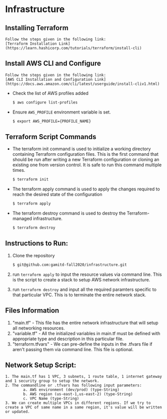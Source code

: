 # Infrastructure

## Installing Terraform

    Follow the steps given in the following link:
    [Terraform Installation Link] (https://learn.hashicorp.com/tutorials/terraform/install-cli)

## Install AWS CLI and Configure

    Follow the steps given in the following link:
    [AWS CLI Installation and Configuration Link] (https://docs.aws.amazon.com/cli/latest/userguide/install-cliv1.html)

* Check the list of AWS profiles added

    ```sh
    $ aws configure list-profiles
    ```
* Ensure `AWS_PROFILE` environment variable is set.

    ```sh
    $ export AWS_PROFILE={PROFILE_NAME}
    ```

## Terraform Script Commands

* The terraform init command is used to initialize a working directory containing Terraform configuration files. This is the first command that should be run after writing a new Terraform configuration or cloning an existing one from version control. It is safe to run this command multiple times.

    ```sh
    $ terraform init
    ```
* The terraform apply command is used to apply the changes required to reach the desired state of the configuration

    ```sh
    $ terraform apply
    ```

* The terraform destroy command is used to destroy the Terraform-managed infrastructure.

    ```sh
    $ terraform destroy
    ```

## Instructions to Run:

1. Clone the repository
    ```sh
    $ git@github.com:gamitd-fall2020/infrastructure.git
    ```
2.  run `terraform apply` to input the resource values via command line. This is the script to create a stack to setup AWS network infrastructure.

3. run `terraform destroy` and input all the required paramters specific to that particular VPC. This is to terminate the entire network stack.

## Files Information

1.  "main.tf"     - This file has the entire network infrastructure that will setup all networking resources.
2.  "variable.tf" - All the initialized variables in main.tf must be defined with appropriate type and description in this particular file.
3. "terraform.tfvars" - We can pre-define the inputs in the .tfvars file if aren't passing them via command line. This file is optional.

## Network Setup Script:

    1. The main.tf has 1 VPC, 3 subnets, 1 route table, 1 internet gateway and 1 security group to setup the network.
    2. The commandline or .tfvars has following input parameters:
            a. AWS environment (dev/prod) (type-String)
            b. AWS region (us-east-1,us-east-2) (type-String)
            c. VPC Name (type-String)
    3. We can create multiple VPCs in different regions. If we try to create a VPC of same name in a same region, it's value will be written or updated.
